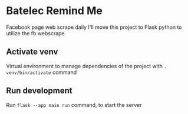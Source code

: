 # Batelec Remind Me

Facebook page web scrape daily
I'll move this project to Flask python to utilize the fb webscrape

## Activate venv

Virtual environment to manage dependencies of the project with `. venv/bin/activate` command

## Run development

Run `flask --app main run` command, to start the server
